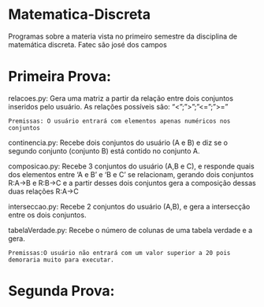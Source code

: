 # Matematica-Discreta
Programas sobre a materia vista no primeiro semestre da disciplina de matemática discreta. Fatec são josé dos campos

# Primeira Prova:
relacoes.py:
	Gera uma matriz a partir da relação entre dois conjuntos inseridos pelo usuário. As relações possíveis são: “<”;”>”;”<=”;”>=”

	Premissas: O usuário entrará com elementos apenas numéricos nos conjuntos
  
continencia.py:
	Recebe dois conjuntos do usuário (A e B) e diz se o segundo conjunto (conjunto B) está contido no conjunto A.
  
composicao.py:
	Recebe 3 conjuntos do usuário (A,B e C), e responde quais dos elementos entre ‘A e B’ e ‘B e C’ se relacionam, gerando dois conjuntos R:A→B e R:B→C e a partir desses dois conjuntos gera a composição dessas duas relações R:A→C 
  
interseccao.py:
	Recebe 2 conjuntos do usuário (A,B), e gera a intersecção entre os dois conjuntos.
  
tabelaVerdade.py:
	Recebe o número de colunas de uma tabela verdade e a gera.
	
	Premissas:O usuário não entrará com um valor superior a 20 pois demoraria muito para executar.
  
# Segunda Prova:
